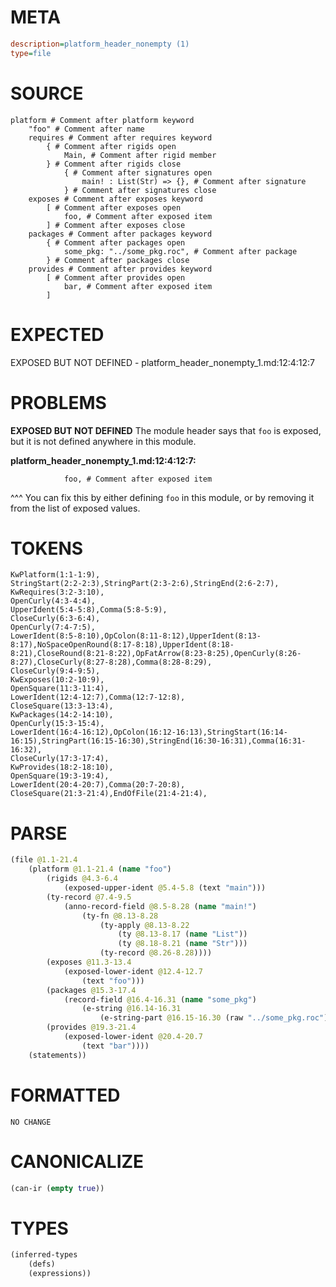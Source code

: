 # META
~~~ini
description=platform_header_nonempty (1)
type=file
~~~
# SOURCE
~~~roc
platform # Comment after platform keyword
	"foo" # Comment after name
	requires # Comment after requires keyword
		{ # Comment after rigids open
			Main, # Comment after rigid member
		} # Comment after rigids close
			{ # Comment after signatures open
				main! : List(Str) => {}, # Comment after signature
			} # Comment after signatures close
	exposes # Comment after exposes keyword
		[ # Comment after exposes open
			foo, # Comment after exposed item
		] # Comment after exposes close
	packages # Comment after packages keyword
		{ # Comment after packages open
			some_pkg: "../some_pkg.roc", # Comment after package
		} # Comment after packages close
	provides # Comment after provides keyword
		[ # Comment after provides open
			bar, # Comment after exposed item
		]
~~~
# EXPECTED
EXPOSED BUT NOT DEFINED - platform_header_nonempty_1.md:12:4:12:7
# PROBLEMS
**EXPOSED BUT NOT DEFINED**
The module header says that `foo` is exposed, but it is not defined anywhere in this module.

**platform_header_nonempty_1.md:12:4:12:7:**
```roc
			foo, # Comment after exposed item
```
   ^^^
You can fix this by either defining `foo` in this module, or by removing it from the list of exposed values.

# TOKENS
~~~zig
KwPlatform(1:1-1:9),
StringStart(2:2-2:3),StringPart(2:3-2:6),StringEnd(2:6-2:7),
KwRequires(3:2-3:10),
OpenCurly(4:3-4:4),
UpperIdent(5:4-5:8),Comma(5:8-5:9),
CloseCurly(6:3-6:4),
OpenCurly(7:4-7:5),
LowerIdent(8:5-8:10),OpColon(8:11-8:12),UpperIdent(8:13-8:17),NoSpaceOpenRound(8:17-8:18),UpperIdent(8:18-8:21),CloseRound(8:21-8:22),OpFatArrow(8:23-8:25),OpenCurly(8:26-8:27),CloseCurly(8:27-8:28),Comma(8:28-8:29),
CloseCurly(9:4-9:5),
KwExposes(10:2-10:9),
OpenSquare(11:3-11:4),
LowerIdent(12:4-12:7),Comma(12:7-12:8),
CloseSquare(13:3-13:4),
KwPackages(14:2-14:10),
OpenCurly(15:3-15:4),
LowerIdent(16:4-16:12),OpColon(16:12-16:13),StringStart(16:14-16:15),StringPart(16:15-16:30),StringEnd(16:30-16:31),Comma(16:31-16:32),
CloseCurly(17:3-17:4),
KwProvides(18:2-18:10),
OpenSquare(19:3-19:4),
LowerIdent(20:4-20:7),Comma(20:7-20:8),
CloseSquare(21:3-21:4),EndOfFile(21:4-21:4),
~~~
# PARSE
~~~clojure
(file @1.1-21.4
	(platform @1.1-21.4 (name "foo")
		(rigids @4.3-6.4
			(exposed-upper-ident @5.4-5.8 (text "main")))
		(ty-record @7.4-9.5
			(anno-record-field @8.5-8.28 (name "main!")
				(ty-fn @8.13-8.28
					(ty-apply @8.13-8.22
						(ty @8.13-8.17 (name "List"))
						(ty @8.18-8.21 (name "Str")))
					(ty-record @8.26-8.28))))
		(exposes @11.3-13.4
			(exposed-lower-ident @12.4-12.7
				(text "foo")))
		(packages @15.3-17.4
			(record-field @16.4-16.31 (name "some_pkg")
				(e-string @16.14-16.31
					(e-string-part @16.15-16.30 (raw "../some_pkg.roc")))))
		(provides @19.3-21.4
			(exposed-lower-ident @20.4-20.7
				(text "bar"))))
	(statements))
~~~
# FORMATTED
~~~roc
NO CHANGE
~~~
# CANONICALIZE
~~~clojure
(can-ir (empty true))
~~~
# TYPES
~~~clojure
(inferred-types
	(defs)
	(expressions))
~~~
